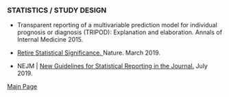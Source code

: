 ### STATISTICS / STUDY DESIGN
- Transparent reporting of a multivariable prediction model for individual prognosis or diagnosis (TRIPOD): Explanation and elaboration. Annals of Internal Medicine 2015. 
- <a href = "RetireStatisticalSignificance_Nature2019.pdf">Retire Statistical Significance. </a>Nature. March 2019.

- NEJM | <a href="https://www.nejm.org/doi/full/10.1056/NEJMe1906559">New Guidelines for Statistical Reporting in the Journal.</a> July 2019.

<a href = "https://tracielin.github.io/PICU_Resources/index"> Main Page </a>
